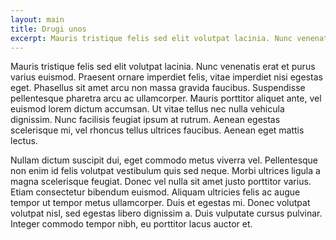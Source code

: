 ```yaml
---
layout: main
title: Drugi unos
excerpt: Mauris tristique felis sed elit volutpat lacinia. Nunc venenatis erat et purus varius euismod.
---
```


Mauris tristique felis sed elit volutpat lacinia. Nunc venenatis erat et purus varius euismod. Praesent ornare imperdiet felis, vitae imperdiet nisi egestas eget. Phasellus sit amet arcu non massa gravida faucibus. Suspendisse pellentesque pharetra arcu ac ullamcorper. Mauris porttitor aliquet ante, vel euismod lorem dictum accumsan. Ut vitae tellus nec nulla vehicula dignissim. Nunc facilisis feugiat ipsum at rutrum. Aenean egestas scelerisque mi, vel rhoncus tellus ultrices faucibus. Aenean eget mattis lectus.

Nullam dictum suscipit dui, eget commodo metus viverra vel. Pellentesque non enim id felis volutpat vestibulum quis sed neque. Morbi ultrices ligula a magna scelerisque feugiat. Donec vel nulla sit amet justo porttitor varius. Etiam consectetur bibendum euismod. Aliquam ultricies felis ac augue tempor ut tempor metus ullamcorper. Duis et egestas mi. Donec volutpat volutpat nisl, sed egestas libero dignissim a. Duis vulputate cursus pulvinar. Integer commodo tempor nibh, eu porttitor lacus auctor et.
